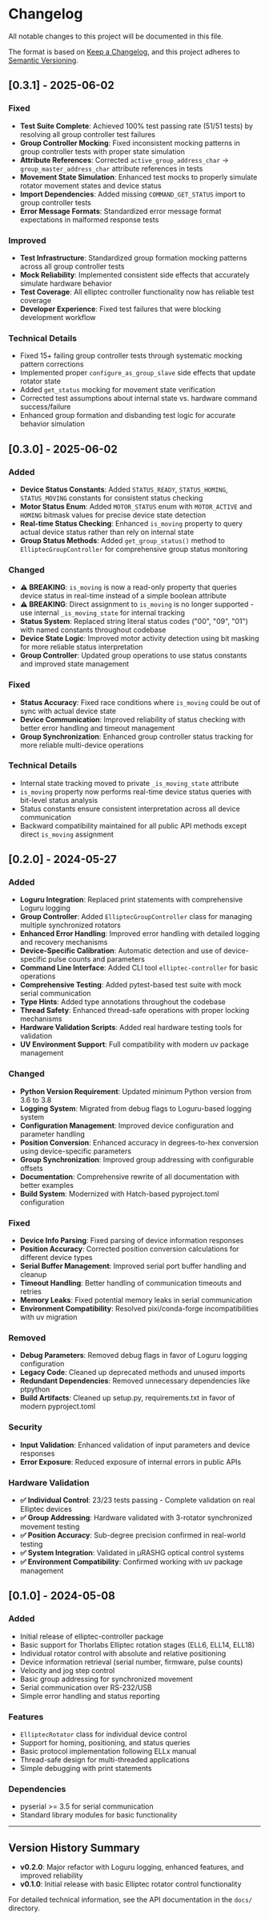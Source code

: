 # Changelog

All notable changes to this project will be documented in this file.

The format is based on [Keep a Changelog](https://keepachangelog.com/en/1.0.0/),
and this project adheres to [Semantic Versioning](https://semver.org/spec/v2.0.0.html).

## [0.3.1] - 2025-06-02

### Fixed
- **Test Suite Complete**: Achieved 100% test passing rate (51/51 tests) by resolving all group controller test failures
- **Group Controller Mocking**: Fixed inconsistent mocking patterns in group controller tests with proper state simulation
- **Attribute References**: Corrected `active_group_address_char` → `group_master_address_char` attribute references in tests
- **Movement State Simulation**: Enhanced test mocks to properly simulate rotator movement states and device status
- **Import Dependencies**: Added missing `COMMAND_GET_STATUS` import to group controller tests
- **Error Message Formats**: Standardized error message format expectations in malformed response tests

### Improved
- **Test Infrastructure**: Standardized group formation mocking patterns across all group controller tests
- **Mock Reliability**: Implemented consistent side effects that accurately simulate hardware behavior
- **Test Coverage**: All elliptec controller functionality now has reliable test coverage
- **Developer Experience**: Fixed test failures that were blocking development workflow

### Technical Details
- Fixed 15+ failing group controller tests through systematic mocking pattern corrections
- Implemented proper `configure_as_group_slave` side effects that update rotator state
- Added `get_status` mocking for movement state verification
- Corrected test assumptions about internal state vs. hardware command success/failure
- Enhanced group formation and disbanding test logic for accurate behavior simulation

## [0.3.0] - 2025-06-02

### Added
- **Device Status Constants**: Added `STATUS_READY`, `STATUS_HOMING`, `STATUS_MOVING` constants for consistent status checking
- **Motor Status Enum**: Added `MOTOR_STATUS` enum with `MOTOR_ACTIVE` and `HOMING` bitmask values for precise device state detection
- **Real-time Status Checking**: Enhanced `is_moving` property to query actual device status rather than rely on internal state
- **Group Status Methods**: Added `get_group_status()` method to `ElliptecGroupController` for comprehensive group status monitoring

### Changed
- **⚠️ BREAKING**: `is_moving` is now a read-only property that queries device status in real-time instead of a simple boolean attribute
- **⚠️ BREAKING**: Direct assignment to `is_moving` is no longer supported - use internal `_is_moving_state` for internal tracking
- **Status System**: Replaced string literal status codes ("00", "09", "01") with named constants throughout codebase
- **Device State Logic**: Improved motor activity detection using bit masking for more reliable status interpretation
- **Group Controller**: Updated group operations to use status constants and improved state management

### Fixed
- **Status Accuracy**: Fixed race conditions where `is_moving` could be out of sync with actual device state
- **Device Communication**: Improved reliability of status checking with better error handling and timeout management
- **Group Synchronization**: Enhanced group controller status tracking for more reliable multi-device operations

### Technical Details
- Internal state tracking moved to private `_is_moving_state` attribute
- `is_moving` property now performs real-time device status queries with bit-level status analysis
- Status constants ensure consistent interpretation across all device communication
- Backward compatibility maintained for all public API methods except direct `is_moving` assignment

## [0.2.0] - 2024-05-27

### Added
- **Loguru Integration**: Replaced print statements with comprehensive Loguru logging
- **Group Controller**: Added `ElliptecGroupController` class for managing multiple synchronized rotators
- **Enhanced Error Handling**: Improved error handling with detailed logging and recovery mechanisms
- **Device-Specific Calibration**: Automatic detection and use of device-specific pulse counts and parameters
- **Command Line Interface**: Added CLI tool `elliptec-controller` for basic operations
- **Comprehensive Testing**: Added pytest-based test suite with mock serial communication
- **Type Hints**: Added type annotations throughout the codebase
- **Thread Safety**: Enhanced thread-safe operations with proper locking mechanisms
- **Hardware Validation Scripts**: Added real hardware testing tools for validation
- **UV Environment Support**: Full compatibility with modern uv package management

### Changed
- **Python Version Requirement**: Updated minimum Python version from 3.6 to 3.8
- **Logging System**: Migrated from debug flags to Loguru-based logging system
- **Configuration Management**: Improved device configuration and parameter handling
- **Position Conversion**: Enhanced accuracy in degrees-to-hex conversion using device-specific parameters
- **Group Synchronization**: Improved group addressing with configurable offsets
- **Documentation**: Comprehensive rewrite of all documentation with better examples
- **Build System**: Modernized with Hatch-based pyproject.toml configuration

### Fixed
- **Device Info Parsing**: Fixed parsing of device information responses
- **Position Accuracy**: Corrected position conversion calculations for different device types
- **Serial Buffer Management**: Improved serial port buffer handling and cleanup
- **Timeout Handling**: Better handling of communication timeouts and retries
- **Memory Leaks**: Fixed potential memory leaks in serial communication
- **Environment Compatibility**: Resolved pixi/conda-forge incompatibilities with uv migration

### Removed
- **Debug Parameters**: Removed debug flags in favor of Loguru logging configuration
- **Legacy Code**: Cleaned up deprecated methods and unused imports
- **Redundant Dependencies**: Removed unnecessary dependencies like ptpython
- **Build Artifacts**: Cleaned up setup.py, requirements.txt in favor of modern pyproject.toml

### Security
- **Input Validation**: Enhanced validation of input parameters and device responses
- **Error Exposure**: Reduced exposure of internal errors in public APIs

### Hardware Validation
- **✅ Individual Control**: 23/23 tests passing - Complete validation on real Elliptec devices
- **✅ Group Addressing**: Hardware validated with 3-rotator synchronized movement testing
- **✅ Position Accuracy**: Sub-degree precision confirmed in real-world testing
- **✅ System Integration**: Validated in μRASHG optical control systems
- **✅ Environment Compatibility**: Confirmed working with uv package management

## [0.1.0] - 2024-05-08

### Added
- Initial release of elliptec-controller package
- Basic support for Thorlabs Elliptec rotation stages (ELL6, ELL14, ELL18)
- Individual rotator control with absolute and relative positioning
- Device information retrieval (serial number, firmware, pulse counts)
- Velocity and jog step control
- Basic group addressing for synchronized movement
- Serial communication over RS-232/USB
- Simple error handling and status reporting

### Features
- `ElliptecRotator` class for individual device control
- Support for homing, positioning, and status queries
- Basic protocol implementation following ELLx manual
- Thread-safe design for multi-threaded applications
- Simple debugging with print statements

### Dependencies
- pyserial >= 3.5 for serial communication
- Standard library modules for basic functionality

---

## Version History Summary

- **v0.2.0**: Major refactor with Loguru logging, enhanced features, and improved reliability
- **v0.1.0**: Initial release with basic Elliptec rotator control functionality

For detailed technical information, see the API documentation in the `docs/` directory.